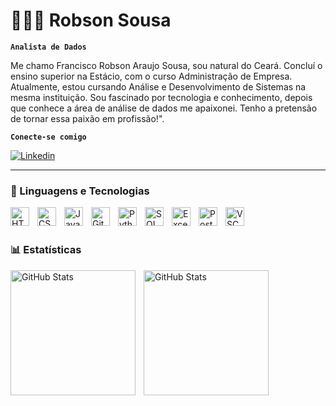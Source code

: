 # 👨🏻‍💻 Robson Sousa

**`Analista de Dados`**

Me chamo Francisco Robson Araujo Sousa, sou natural do Ceará. Concluí o ensino superior na Estácio, com o curso Administração de Empresa. Atualmente, estou cursando Análise e Desenvolvimento de Sistemas na mesma instituição. Sou fascinado por tecnologia e conhecimento, depois que conhece a área de análise de dados me apaixonei. Tenho a pretensão de tornar essa paixão em profissão!".

**`Conecte-se comigo`**

<p align="left">
    </a>
    <a href="https://www.linkedin.com/in/robson-sousaa/">
        <img 
            alt="Linkedin" 
            title="Linkedin" 
            src="https://custom-icon-badges.demolab.com/github/followers/Robinho777?color=236ad3&labelColor=1155ba&style=for-the-badge&logo=linkedin&label=Linkedin&logoColor=white"
        />
    </a>
</p>

---

### 🤖 Linguagens e Tecnologias

<img 
    align="left" 
    alt="HTML"
    title="HTML" 
    width="30px" 
    style="padding-right: 10px;" 
    src="https://cdn.jsdelivr.net/gh/devicons/devicon@latest/icons/html5/html5-original.svg" 
/>
<img 
    align="left" 
    alt="CSS" 
    title="CSS"
    width="30px" 
    style="padding-right: 10px;" 
    src="https://cdn.jsdelivr.net/gh/devicons/devicon@latest/icons/css3/css3-original.svg" 
/>
<img 
    align="left" 
    alt="JavaScript" 
    title="JavaScript"
    width="30px" 
    style="padding-right: 10px;" 
    src="https://cdn.jsdelivr.net/gh/devicons/devicon@latest/icons/javascript/javascript-original.svg" 
/>
<img 
    align="left" 
    alt="Git" 
    title="Git"
    width="30px" 
    style="padding-right: 10px;" 
    src="https://cdn.jsdelivr.net/gh/devicons/devicon@latest/icons/git/git-original.svg" 
/>
<img 
    align="left" 
    alt="Python" 
    title="Python"
    width="30px" 
    style="padding-right: 10px;" 
    src="https://cdn.jsdelivr.net/gh/devicons/devicon@latest/icons/python/python-original.svg" 
/>
<img 
    align="left" 
    alt="SQL" 
    title="SQL"
    width="30px" 
    style="padding-right: 10px;" 
    src="https://cdn.jsdelivr.net/gh/devicons/devicon@latest/icons/azuresqldatabase/azuresqldatabase-original.svg"
/>
<img 
    align="left" 
    alt="Excel" 
    title="Excel"
    width="30px" 
    style="padding-right: 10px;" 
    src="https://cdn.jsdelivr.net/gh/devicons/devicon@latest/icons/excel/excel-original.svg" 
/>
<img 
    align="left" 
    alt="PostgreSQL" 
    title="PostgreSQL"
    width="30px" 
    style="padding-right: 10px;" 
    src="https://cdn.jsdelivr.net/gh/devicons/devicon@latest/icons/postgresql/postgresql-original.svg" 
/>
<img 
    align="left" 
    alt="VSCode" 
    title="VScode"
    width="30px" 
    style="padding-right: 10px;" 
    src="https://cdn.jsdelivr.net/gh/devicons/devicon@latest/icons/visualstudio/visualstudio-original.svg" 
/>
          
<br/>
<br/>

### 📊 Estatísticas

<img 
    align="left" 
    alt="GitHub Stats" 
    height="200"  
    style="padding-right: 10px;" 
    src="https://github-readme-stats.vercel.app/api?username=Robinho777&show_icons=true&theme=tokyonight&include_all_commits=true&locale=pt-br" 
/>
<img 
    align="left" 
    alt="GitHub Stats" 
    height="200" 
    src="https://github-readme-stats.vercel.app/api/top-langs/?username=Robinho777&theme=tokyonight&layout=compact&custom_title=Tecnologias&langs_count=9" 
/>



